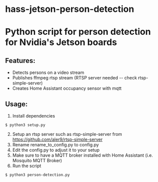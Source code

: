 hass-jetson-person-detection
===============

# Python script for person detection for Nvidia's Jetson boards

## Features:
* Detects persons on a video stream
* Publishes ffmpeg rtsp stream (RTSP server needed -- check rtsp-simple-server)
* Creates Home Assistant occupancy sensor with mqtt

## Usage:

1. Install dependencies
```
$ python3 setup.py
```

2. Setup an rtsp server such as rtsp-simple-server from https://github.com/aler9/rtsp-simple-server
3. Rename rename_to_config.py to config.py
4. Edit the config.py to adjust it to your setup
5. Make sure to have a MQTT broker installed with Home Assistant (i.e. Mosquito MQTT Broker)
6. Run the script
```
$ python3 person-detection.py
```

